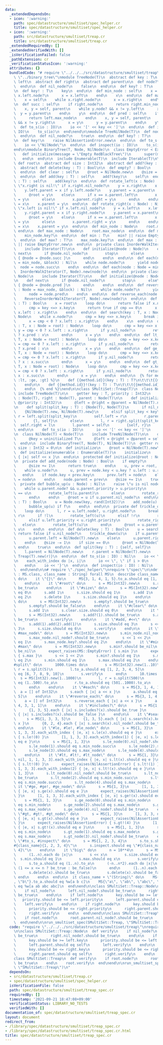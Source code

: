 ```yaml
---
data:
  _extendedDependsOn:
  - icon: ':warning:'
    path: spec/datastructure/smultiset/spec_helper.cr
    title: spec/datastructure/smultiset/spec_helper.cr
  - icon: ':warning:'
    path: src/datastructure/smultiset/treap.cr
    title: src/datastructure/smultiset/treap.cr
  _extendedRequiredBy: []
  _extendedVerifiedWith: []
  _isVerificationFailed: false
  _pathExtension: cr
  _verificationStatusIcon: ':warning:'
  attributes: {}
  bundledCode: "# require \"../../../src/datastructure/smultiset/treap\"\n# require\
    \ \"../binary_tree\"\nmodule TreeNode(T)\n  abstract def key : T\n  abstract def\
    \ left\n  abstract def right\n  abstract def parent\n\n  def node?\n    true\n\
    \  end\n\n  def nil_node?\n    false\n  end\n\n  def key? : T?\n    key\n  end\n\
    \n  def key! : T\n    key\n  end\n\n  def min_node : self\n    x = self\n    while\
    \ x.left.node?\n      x = x.left\n    end\n    x\n  end\n\n  def max_node : self\n\
    \    x = self\n    while x.right.node?\n      x = x.right\n    end\n    x\n  end\n\
    \n  def succ : self\n    if right.node?\n      return right.min_node\n    end\n\
    \    x, y = self, parent\n    while y.node? && x != y.left\n      x = y\n    \
    \  y = y.parent\n    end\n    y\n  end\n\n  def pred : self\n    if left.node?\n\
    \      return left.max_node\n    end\n    x, y = self, parent\n    while y.node?\
    \ && x != y.right\n      x = y\n      y = y.parent\n    end\n    y\n  end\n\n\
    \  def to_s(io : IO)\n    io << '[' << key << ']'\n  end\n\n  def inspect(io :\
    \ IO)\n    to_s(io)\n  end\nend\n\nmodule TreeNilNode(T)\n  def node?\n    false\n\
    \  end\n\n  def nil_node?\n    true\n  end\n\n  def key? : T?\n    nil\n  end\n\
    \n  def key!\n    raise NilAssertionError.new\n  end\n\n  def to_s(io : IO)\n\
    \    io << \"NilNode\"\n  end\n\n  def inspect(io : IO)\n    to_s(io)\n  end\n\
    end\n\nmodule BinaryTree(T, Node, NilNode)\n  class EmptyError < Exception\n \
    \   def initialize(message = \"Empty RedBlackTree\")\n      super(message)\n \
    \   end\n  end\n\n  include Enumerable(T)\n  include Iterable(T)\n\n  abstract\
    \ def root\n  abstract def size : Int32\n  abstract def add?(key : T) : Bool\n\
    \  abstract def delete(key : T) : Bool\n\n  def empty? : Bool\n    root.nil_node?\n\
    \  end\n\n  def clear : self\n    @root = NilNode.new\n    @size = 0\n    self\n\
    \  end\n\n  def add(key : T) : self\n    add?(key)\n    self\n  end\n\n  def <<(key\
    \ : T) : self\n    add(key)\n  end\n\n  def rotate_left(x : Node) : Nil\n    raise\
    \ \"x.right is nil!\" if x.right.nil_node?\n    y = x.right\n    x.right = y.left\n\
    \    y.left.parent = x if y.left.node?\n    y.parent = x.parent\n    if x.parent.nil_node?\n\
    \      @root = y\n    else\n      if x == x.parent.left\n        x.parent.left\
    \ = y\n      else\n        x.parent.right = y\n      end\n    end\n    y.left\
    \ = x\n    x.parent = y\n  end\n\n  def rotate_right(x : Node) : Nil\n    raise\
    \ \"x.left is nil!\" if x.left.nil_node?\n    y = x.left\n    x.left = y.right\n\
    \    y.right.parent = x if y.right.node?\n    y.parent = x.parent\n    if x.parent.nil_node?\n\
    \      @root = y\n    else\n      if x == x.parent.left\n        x.parent.left\
    \ = y\n      else\n        x.parent.right = y\n      end\n    end\n    y.right\
    \ = x\n    x.parent = y\n  end\n\n  def min_node : Node\n    root.min_node\n \
    \ end\n\n  def max_node : Node\n    root.max_node\n  end\n\n  def min? : T?\n\
    \    min_node.key?\n  end\n\n  def min : T\n    min? || raise EmptyError.new\n\
    \  end\n\n  def max? : T?\n    max_node.key?\n  end\n\n  def max : T\n    max?\
    \ || raise EmptyError.new\n  end\n\n  private class InorderWalkIterator(T, Node)\n\
    \    include Iterator(T)\n\n    def initialize(@node : Node)\n    end\n\n    def\
    \ next\n      if @node.nil_node?\n        stop\n      else\n        @node.key.tap\
    \ { @node = @node.succ }\n      end\n    end\n  end\n\n  def each(node : Node\
    \ = min_node, &block) : Nil\n    while node.node?\n      yield node.key\n    \
    \  node = node.succ\n    end\n  end\n\n  def each(node : Node = min_node)\n  \
    \  InorderWalkIterator(T, Node).new(node)\n  end\n\n  private class ReverseInorderWalkIterator(T,\
    \ Node)\n    include Iterator(T)\n\n    def initialize(@node : Node)\n    end\n\
    \n    def next\n      if @node.nil_node?\n        stop\n      else\n        @node.key.tap\
    \ { @node = @node.pred }\n      end\n    end\n  end\n\n  def reverse_each(node\
    \ : Node = max_node, &block) : Nil\n    while node.node?\n      yield node.key\n\
    \      node = node.pred\n    end\n  end\n\n  def reverse_each(node : Node = max_node)\n\
    \    ReverseInorderWalkIterator(T, Node).new(node)\n  end\n\n  def includes?(key\
    \ : T) : Bool\n    x = root\n    loop do\n      return false if x.nil_node?\n\
    \      cmp = key <=> x.key\n      return true if cmp == 0\n      x = cmp < 0 ?\
    \ x.left : x.right\n    end\n  end\n\n  def search(key : T, x : Node = root) :\
    \ Node\n    while x.node?\n      cmp = key <=> x.key\n      break if cmp == 0\n\
    \      x = cmp < 0 ? x.left : x.right\n    end\n    x\n  end\n\n  def le_node(key\
    \ : T, x : Node = root) : Node\n    loop do\n      cmp = key <=> x.key\n     \
    \ y = cmp < 0 ? x.left : x.right\n      if y.nil_node?\n        return cmp < 0\
    \ ? x.pred : x\n      end\n      x = y\n    end\n  end\n\n  def lt_node(key :\
    \ T, x : Node = root) : Node\n    loop do\n      cmp = key <=> x.key\n      y\
    \ = cmp <= 0 ? x.left : x.right\n      if y.nil_node?\n        return cmp <= 0\
    \ ? x.pred : x\n      end\n      x = y\n    end\n  end\n\n  def ge_node(key :\
    \ T, x : Node = root) : Node\n    loop do\n      cmp = key <=> x.key\n      y\
    \ = cmp <= 0 ? x.left : x.right\n      if y.nil_node?\n        return cmp <= 0\
    \ ? x : x.succ\n      end\n      x = y\n    end\n  end\n\n  def gt_node(key :\
    \ T, x : Node = root) : Node\n    loop do\n      cmp = key <=> x.key\n      y\
    \ = cmp < 0 ? x.left : x.right\n      if y.nil_node?\n        return cmp < 0 ?\
    \ x : x.succ\n      end\n      x = y\n    end\n  end\n\n  {% for method in [:le,\
    \ :lt, :ge, :gt] %}\n    def {{method.id}}(key : T) : T?\n\t\t\t{{method.id}}_node(key).key?\n\
    \    end\n\n    def {{method.id}}!(key : T) : T\n\t\t\t{{method.id}}_node(key).key!\n\
    \    end\n  {% end %}\nend\n\nclass SMultiSet::Treap(T)\n  class Node(T)\n   \
    \ include TreeNode(T)\n\n    getter key : T, priority : Int32\n    property! left\
    \ : Node(T), right : Node(T), parent : Node(T)\n\n    def initialize(@key : T,\
    \ @priority : Int32)\n      @left = @right = @parent = NilNode(T).new\n    end\n\
    \n    def split(split_key : T) : {Node(T), Node(T)}\n      if nil_node?\n    \
    \    {NilNode(T).new, NilNode(T).new}\n      elsif split_key < key\n        l,\
    \ r = left.split(split_key)\n        self.left = r\n        r.parent = self\n\
    \        {l, self}\n      else\n        l, r = right.split(split_key)\n      \
    \  self.right = l\n        l.parent = self\n        {self, r}\n      end\n   \
    \ end\n\n    def to_s(io : IO)\n      io << '[' << key << ']'\n    end\n  end\n\
    \n  class NilNode(T) < Node(T)\n    include TreeNilNode(T)\n\n    def initialize\n\
    \      @key = uninitialized T\n      @left = @right = @parent = self\n    end\n\
    \  end\n\n  include BinaryTree(T, Node(T), NilNode(T))\n  getter root : Node(T),\
    \ size : Int32 = 0\n\n  def initialize\n    @root = NilNode(T).new\n  end\n\n\
    \  def initialize(enumerable : Enumerable(T))\n    initialize\n    enumerable.each\
    \ { |x| self << x }\n  end\n\n  protected def initialize(@root : Node(T))\n  end\n\
    \n  private def add_node(node : Node) : Bool\n    if empty?\n      @root = node\n\
    \      @size += 1\n      return true\n    end\n    u, prev = root, NilNode(T).new\n\
    \    while u.node?\n      u, prev = node.key < u.key ? u.left : u.right, u\n \
    \   end\n    if node.key < prev.key\n      prev.left = node\n    else\n      prev.right\
    \ = node\n    end\n    node.parent = prev\n    @size += 1\n    true\n  end\n\n\
    \  private def bubble_up(u : Node) : Nil\n    raise \"u is nil node\" unless u.node?\n\
    \    while u.parent.node? && u.parent.priority > u.priority\n      if u.parent.right\
    \ == u\n        rotate_left(u.parent)\n      else\n        rotate_right(u.parent)\n\
    \      end\n    end\n    @root = u if u.parent.nil_node?\n  end\n\n  def add?(key\
    \ : T) : Bool\n    u = Node.new(key, rand(Int32))\n    add_node(u).tap do |f|\n\
    \      bubble_up(u) if f\n    end\n  end\n\n  private def trickle_down(u : Node(T))\n\
    \    loop do\n      l, r = u.left.node?, u.right.node?\n      break unless l ||\
    \ r\n      if !l\n        rotate_left(u)\n      elsif !r\n        rotate_right(u)\n\
    \      elsif u.left.priority < u.right.priority\n        rotate_right(u)\n   \
    \   else\n        rotate_left(u)\n      end\n      @root = u.parent if root ==\
    \ u\n    end\n  end\n\n  def delete(key : T) : Bool\n    u = search(key)\n   \
    \ return false if u.nil_node?\n    trickle_down(u)\n    if u.parent.left == u\n\
    \      u.parent.left = NilNode(T).new\n    else\n      u.parent.right = NilNode(T).new\n\
    \    end\n    @size -= 1\n    if size == 0\n      @root = NilNode(T).new\n   \
    \ end\n    true\n  end\n\n  def split(key : T) : {self, self}\n    l, r = root.split(key)\n\
    \    l.parent = NilNode(T).new\n    r.parent = NilNode(T).new\n    {Treap(T).new(l),\
    \ Treap(T).new(r)}\n  end\n\n  def to_s(io : IO) : Nil\n    io << \"SMultiSet::Treap{\"\
    \n    each_with_index do |x, i|\n      io << \", \" if i > 0\n      io << x\n\
    \    end\n    io << '}'\n  end\n\n  def inspect(io : IO) : Nil\n    to_s(io)\n\
    \  end\nend\n\n# require \"./spec_helper\"\nrequire \"spec\"\n\ndef run_smultiset_spec(type\
    \ : MS.class, class_name : String) forall MS\n  describe class_name + \"(Int32)\"\
    \ do\n    it \"{}\" do\n      MS{3, 1, 4, 1, 5}.to_a.should eq [1, 1, 3, 4, 5]\n\
    \    end\n\n    it \"#root\" do\n      s = MS(Int32).new\n      s.root.nil_node?.should\
    \ be_true\n    end\n\n    it \"#size\" do\n      s = MS(Int32).new\n      s.size.should\
    \ eq 0\n      s.add 1\n      s.size.should eq 1\n      s.add 1\n      s.size.should\
    \ eq 2\n      s.delete 1\n      s.size.should eq 1\n    end\n\n    it \"#empty?\"\
    \ do\n      s = MS(Int32).new\n      s.empty?.should be_true\n      s.add 1\n\
    \      s.empty?.should be_false\n    end\n\n    it \"#clear\" do\n      s = MS(Int32).new\n\
    \      s.add 1\n      s.clear.size.should eq 0\n    end\n\n    it \"#add?\" do\n\
    \      s = MS(Int32).new\n      s.add?(1).should be_true\n      s.add?(1).should\
    \ be_true\n      s.verify\n    end\n\n    it \"#add, #<<\" do\n      s = MS(Int32).new\n\
    \      s.add(1).add(2).add(1)\n      s.size.should eq 3\n      s << 3 << 4 <<\
    \ 3\n      s.size.should eq 6\n      s.verify\n    end\n\n    it \"#min_node,\
    \ #max_node\" do\n      s = MS(Int32).new\n      s.min_node.nil_node?.should be_true\n\
    \      s.max_node.nil_node?.should be_true\n      s << 1 << 2\n      s.min_node.key?.should\
    \ eq 1\n      s.max_node.key?.should eq 2\n    end\n\n    it \"#min?, #min, #max?,\
    \ #max\" do\n      s = MS(Int32).new\n      s.min?.should be_nil\n      s.max?.should\
    \ be_nil\n      expect_raises(MS::EmptyError) { s.min }\n      expect_raises(MS::EmptyError)\
    \ { s.max }\n      s << 1 << 2\n      s.min?.should eq 1\n      s.max?.should\
    \ eq 2\n      s.min.should eq 1\n      s.max.should eq 2\n    end\n\n    it \"\
    #split\" do\n      1000.times do\n        s = MS(Int32).new(1..10)\n        l,\
    \ r = s.split(5)\n        l.to_a.should eq [1, 2, 3, 4, 5]\n        r.to_a.should\
    \ eq [6, 7, 8, 9, 10]\n        s.verify\n      end\n      10.times do\n      \
    \  s = MS(Int32).new(1..1000)\n        l, r = s.split(500)\n        l.to_a.should\
    \ eq (1..500).to_a\n        r.to_a.should eq (501..1000).to_a\n        s.verify\n\
    \      end\n    end\n\n    it \"#each\" do\n      s = MS{3, 1, 4, 1, 5}\n    \
    \  a = [] of Int32\n      s.each { |x| a << x }\n      a.should eq [1, 1, 3, 4,\
    \ 5]\n    end\n\n    it \"#reverse_each\" do\n      s = MS{3, 1, 4, 1, 5}\n  \
    \    a = [] of Int32\n      s.reverse_each { |x| a << x }\n      a.should eq [5,\
    \ 4, 3, 1, 1]\n    end\n\n    it \"#includes?\" do\n      s = MS{1, 3, 3, 5}\n\
    \      {1, 3, 5}.each { |x| s.includes?(x).should be_true }\n      {0, 2, 4}.each\
    \ { |x| s.includes?(x).should be_false }\n    end\n\n    it \"#search\" do\n \
    \     s = MS{1, 3, 3, 5}\n      {1, 3, 5}.each { |x| s.search(x).key?.should eq\
    \ x }\n      {0, 2, 4}.each { |x| s.search(x).nil_node?.should be_true }\n   \
    \ end\n\n    it \"#le, #le!, #le_node\" do\n      s = MS{1, 3}\n      [nil, 1,\
    \ 1, 3, 3].each_with_index { |e, x| s.le(x).should eq e }\n      expect_raises(NilAssertionError)\
    \ { s.le!(0) }\n      [1, 1, 3, 3].each_with_index(1) { |e, x| s.le!(x).should\
    \ eq e }\n\n      s = MS{1, 1, 3}\n      s.le_node(0).nil_node?.should be_true\n\
    \      s.le_node(1).should eq s.min_node.succ\n      s.le_node(2).should eq s.min_node.succ\n\
    \      s.le_node(3).should eq s.max_node\n      s.le_node(4).should eq s.max_node\n\
    \    end\n\n    it \"#lt, #lt!, #lt_node\" do\n      s = MS{1, 3}\n      [nil,\
    \ nil, 1, 1, 3, 3].each_with_index { |e, x| s.lt(x).should eq e }\n      expect_raises(NilAssertionError)\
    \ { s.lt!(0) }\n      expect_raises(NilAssertionError) { s.lt!(1) }\n      [1,\
    \ 1, 3, 3].each_with_index(2) { |e, x| s.lt!(x).should eq e }\n\n      s = MS{1,\
    \ 1, 3}\n      s.lt_node(0).nil_node?.should be_true\n      s.lt_node(1).nil_node?.should\
    \ be_true\n      s.lt_node(2).should eq s.min_node.succ\n      s.lt_node(3).should\
    \ eq s.min_node.succ\n      s.lt_node(4).should eq s.max_node\n    end\n\n   \
    \ it \"#ge, #ge!, #ge_node\" do\n      s = MS{1, 3}\n      [1, 1, 3, 3, nil].each_with_index\
    \ { |e, x| s.ge(x).should eq e }\n      expect_raises(NilAssertionError) { s.ge!(4)\
    \ }\n      [1, 1, 3, 3].each_with_index { |e, x| s.ge!(x).should eq e }\n\n  \
    \    s = MS{1, 1, 3}\n      s.ge_node(0).should eq s.min_node\n      s.ge_node(1).should\
    \ eq s.min_node\n      s.ge_node(2).should eq s.max_node\n      s.ge_node(3).should\
    \ eq s.max_node\n      s.ge_node(4).nil_node?.should be_true\n    end\n\n    it\
    \ \"#gt, #gt!, #gt_node\" do\n      s = MS{1, 3}\n      [1, 3, 3, nil, nil].each_with_index\
    \ { |e, x| s.gt(x).should eq e }\n      expect_raises(NilAssertionError) { s.gt!(3)\
    \ }\n      expect_raises(NilAssertionError) { s.gt!(4) }\n      [1, 3, 3].each_with_index\
    \ { |e, x| s.gt!(x).should eq e }\n\n      s = MS{1, 1, 3}\n      s.gt_node(0).should\
    \ eq s.min_node\n      s.gt_node(1).should eq s.max_node\n      s.gt_node(2).should\
    \ eq s.max_node\n      s.gt_node(3).nil_node?.should be_true\n    end\n\n    it\
    \ \"#to_s, #inspect\" do\n      s = MS{1, 2, 3, 4}\n      s.to_s.should eq \"\
    #{class_name}{1, 2, 3, 4}\"\n      s.inspect.should eq \"#{class_name}{1, 2, 3,\
    \ 4}\"\n    end\n\n    it \"big\" do\n      n = 10**4\n      s = MS(Int32).new\n\
    \      (1..n).each do |x|\n        s << x\n        s.size.should eq x\n      \
    \  s.min.should eq 1\n        s.max.should eq x\n        s.verify\n      end\n\
    \      s.to_a.should eq (1..n).to_a\n      (-n..n*2).each do |x|\n        s.includes?(x).should\
    \ (1 <= x <= n ? be_true : be_false)\n      end\n      (1..n).each do |x|\n  \
    \      s.delete(x).should be_true\n        s.delete(x).should be_false\n     \
    \ end\n    end\n  end\n\n  it class_name + \"(String)\" do\n    MS{\"a\", \"c\"\
    , \"b\"}.to_a.should eq %w[a b c]\n    MS{\"a\", \"ab\", \"abc\", \"abc\"}.to_a.should\
    \ eq %w[a ab abc abc]\n  end\nend\n\nclass SMultiSet::Treap::Node\n  def verify\n\
    \    if nil_node?\n      left.nil_node?.should be_true\n      right.nil_node?.should\
    \ be_true\n    end\n\n    if left.node?\n      key.should be >= left.key\n   \
    \   priority.should be <= left.priority\n      left.parent.should eq self\n  \
    \    left.verify\n    end\n\n    if right.node?\n      key.should be <= right.key\n\
    \      priority.should be <= right.priority\n      right.parent.should eq self\n\
    \      right.verify\n    end\n  end\nend\n\nclass SMultiSet::Treap\n  def verify\n\
    \    if root.node?\n      root.parent.nil_node?.should be_true\n    end\n    root.verify\n\
    \  end\nend\n\nrun_smultiset_spec(SMultiSet::Treap, \"SMultiSet::Treap\")\n"
  code: "require \"../../../src/datastructure/smultiset/treap\"\nrequire \"./spec_helper\"\
    \n\nclass SMultiSet::Treap::Node\n  def verify\n    if nil_node?\n      left.nil_node?.should\
    \ be_true\n      right.nil_node?.should be_true\n    end\n\n    if left.node?\n\
    \      key.should be >= left.key\n      priority.should be <= left.priority\n\
    \      left.parent.should eq self\n      left.verify\n    end\n\n    if right.node?\n\
    \      key.should be <= right.key\n      priority.should be <= right.priority\n\
    \      right.parent.should eq self\n      right.verify\n    end\n  end\nend\n\n\
    class SMultiSet::Treap\n  def verify\n    if root.node?\n      root.parent.nil_node?.should\
    \ be_true\n    end\n    root.verify\n  end\nend\n\nrun_smultiset_spec(SMultiSet::Treap,\
    \ \"SMultiSet::Treap\")\n"
  dependsOn:
  - src/datastructure/smultiset/treap.cr
  - spec/datastructure/smultiset/spec_helper.cr
  isVerificationFile: false
  path: spec/datastructure/smultiset/treap_spec.cr
  requiredBy: []
  timestamp: '2021-09-21 18:47:08+09:00'
  verificationStatus: LIBRARY_NO_TESTS
  verifiedWith: []
documentation_of: spec/datastructure/smultiset/treap_spec.cr
layout: document
redirect_from:
- /library/spec/datastructure/smultiset/treap_spec.cr
- /library/spec/datastructure/smultiset/treap_spec.cr.html
title: spec/datastructure/smultiset/treap_spec.cr
---
```

